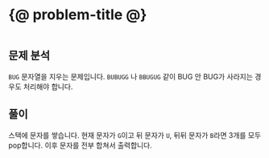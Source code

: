 # {@ problem-title @}

~~~problem-info-table
~~~

## 문제 분석

`BUG` 문자열을 지우는 문제입니다.
`BUBUGG` 나 `BBUGUG` 같이 BUG 안 BUG가 사라지는 경우도 처리해야 합니다.

## 풀이

스택에 문자를 쌓습니다.
현재 문자가 `G`이고 뒤 문자가 `U`, 뒤뒤 문자가 `B`라면 3개를 모두 pop합니다.
이후 문자를 전부 합쳐서 출력합니다.
